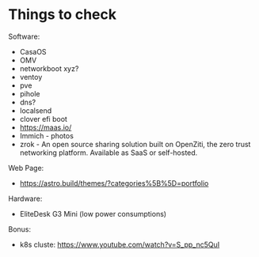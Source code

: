 # Things to check

Software:
- CasaOS
- OMV
- networkboot xyz?
- ventoy
- pve
- pihole
- dns?
- localsend
- clover efi boot
- https://maas.io/
- Immich - photos
- zrok - An open source sharing solution built on OpenZiti, the zero trust networking platform. Available as SaaS or self-hosted.

  
Web Page:
- https://astro.build/themes/?categories%5B%5D=portfolio
  

Hardware:
- EliteDesk G3 Mini (low power consumptions)

Bonus: 
- k8s cluste: https://www.youtube.com/watch?v=S_pp_nc5QuI
